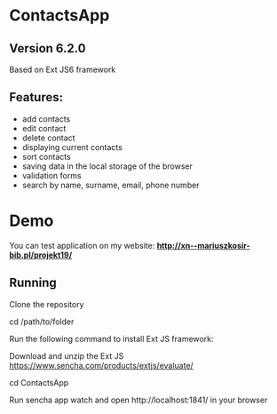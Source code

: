 # ContactsApp

## **Version 6.2.0**

Based on Ext JS6 framework

## **Features:**

- add contacts
- edit contact
- delete contact
- displaying current contacts
- sort contacts
- saving data in the local storage of the browser
- validation forms
- search by name, surname, email, phone number 

# **Demo**

You can test application on my website: 
**http://xn--mariuszkosir-bib.pl/projekt19/**


## **Running**

Clone the repository

cd /path/to/folder

Run the following command to install Ext JS framework:

Download and unzip the Ext JS https://www.sencha.com/products/extjs/evaluate/

cd ContactsApp

Run sencha app watch and open http://localhost:1841/ in your browser